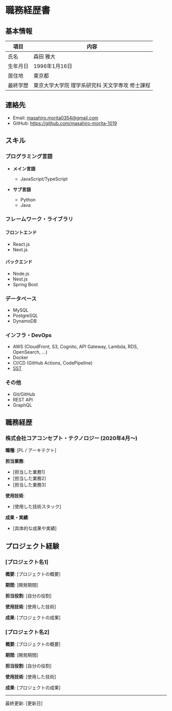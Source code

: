 # 職務経歴書

## 基本情報

| 項目 | 内容 |
|------|------|
| 氏名 | 森田 雅大 |
| 生年月日 | 1996年1月16日 |
| 居住地 | 東京都 |
| 最終学歴 | 東京大学大学院 理学系研究科 天文学専攻 修士課程 |

## 連絡先

- Email: <masahiro.morita0354@gmail.com>
- GitHub: <https://github.com/masahiro-morita-1019>

## スキル

### プログラミング言語

- **メイン言語**
  - JavaScript/TypeScript

- **サブ言語**
  - Python
  - Java

### フレームワーク・ライブラリ

#### フロントエンド

- React.js
- Next.js

#### バックエンド

- Node.js
- Nest.js
- Spring Boot

### データベース

- MySQL
- PostgreSQL
- DynamoDB

### インフラ・DevOps

- AWS (CloudFront, S3, Cognito, API Gateway, Lambda, RDS, OpenSearch, ...)
- Docker
- CI/CD (GitHub Actions, CodePipeline)
- [SST](https://sst.dev/)

### その他

- Git/GitHub
- REST API
- GraphQL

## 職務経歴

### 株式会社コアコンセプト・テクノロジー (2020年4月〜)

**職種**: [PL / アーキテクト]

**担当業務**:

- [担当した業務1]
- [担当した業務2]
- [担当した業務3]

**使用技術**:

- [使用した技術スタック]

**成果・実績**:

- [具体的な成果や実績]

## プロジェクト経験

### [プロジェクト名1]

**概要**: [プロジェクトの概要]

**期間**: [開発期間]

**担当役割**: [自分の役割]

**使用技術**: [使用した技術]

**成果**: [プロジェクトの成果]


### [プロジェクト名2]

**概要**: [プロジェクトの概要]

**期間**: [開発期間]

**担当役割**: [自分の役割]

**使用技術**: [使用した技術]

**成果**: [プロジェクトの成果]






---

最終更新: [更新日]
